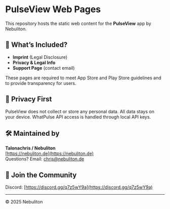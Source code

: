 # PulseView Web Pages

This repository hosts the static web content for the **PulseView** app by Nebuliton.

## 📄 What’s Included?
- **Imprint** (Legal Disclosure)
- **Privacy & Legal Info**
- **Support Page** (contact email)

These pages are required to meet App Store and Play Store guidelines and to provide transparency for users.

## 🔐 Privacy First
PulseView does not collect or store any personal data. All data stays on your device. WhatPulse API access is handled through local API keys.

## 🛠 Maintained by
**Talonachris / Nebuliton**  
[https://nebuliton.de](https://nebuliton.de)  
Questions? Email: chris@nebuliton.de

## 💬 Join the Community
Discord: [https://discord.gg/q7z5wY9a](https://discord.gg/q7z5wY9a)

---
© 2025 Nebuliton
